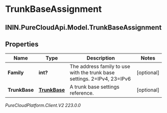 # TrunkBaseAssignment

## ININ.PureCloudApi.Model.TrunkBaseAssignment

## Properties

|Name | Type | Description | Notes|
|------------ | ------------- | ------------- | -------------|
| **Family** | **int?** | The address family to use with the trunk base settings. 2&#x3D;IPv4, 23&#x3D;IPv6 | [optional] |
| **TrunkBase** | [**TrunkBase**](TrunkBase) | A trunk base settings reference. | [optional] |



_PureCloudPlatform.Client.V2 223.0.0_

